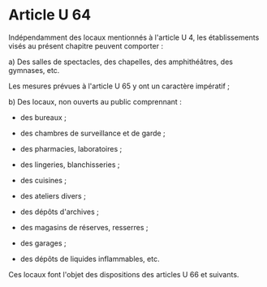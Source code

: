 # Article U 64

Indépendamment des locaux mentionnés à l'article U 4, les établissements visés au présent chapitre peuvent comporter :

a) Des salles de spectacles, des chapelles, des amphithéâtres, des gymnases, etc.

Les mesures prévues à l'article U 65 y ont un caractère impératif ;

b) Des locaux, non ouverts au public comprennant :

- des bureaux ;

- des chambres de surveillance et de garde ;

- des pharmacies, laboratoires ;

- des lingeries, blanchisseries ;

- des cuisines ;

- des ateliers divers ;

- des dépôts d'archives ;

- des magasins de réserves, resserres ;

- des garages ;

- des dépôts de liquides inflammables, etc.

Ces locaux font l'objet des dispositions des articles U 66 et suivants.
